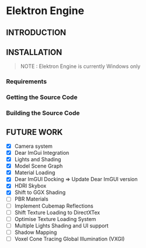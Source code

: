 # Elektron Engine

## INTRODUCTION

## INSTALLATION
> NOTE : Elektron Engine is currently Windows only
### Requirements
### Getting the Source Code
### Building the Source Code

## FUTURE WORK
- [x] Camera system
- [x] Dear ImGui Integration
- [x] Lights and Shading
- [x] Model Scene Graph
- [x] Material Loading
- [x] Dear ImGUI Docking => Update Dear ImGUI version
- [x] HDRI Skybox
- [x] Shift to GGX Shading
- [ ] PBR Materials
- [ ] Implement Cubemap Reflections
- [ ] Shift Texture Loading to DirectXTex
- [ ] Optimise Texture Loading System
- [ ] Multiple Lights Shading and UI support
- [ ] Shadow Mapping
- [ ] Voxel Cone Tracing Global Illumination (VXGI)